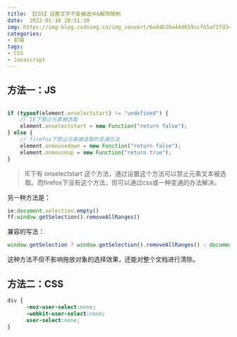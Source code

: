 ```yaml
---
title: 【CSS】设置文字不能被选中&解除限制
date:  2022-01-16 20:51:30
img: https://img-blog.csdnimg.cn/img_convert/6a94b39a44d659ccf65af2fd34480ea9.png
categories: 
- 前端
tags:
- CSS
- Javascript
---
```


## 方法一：JS

```javascript

if (typeof(element.onselectstart) != "undefined") {        
    // IE下禁止元素被选取        
    element.onselectstart = new Function("return false");        
} else {
    // firefox下禁止元素被选取的变通办法        
    element.onmousedown = new Function("return false");        
    element.onmouseup = new Function("return true");        
} 
```

> IE下有 onselectstart 这个方法，通过设置这个方法可以禁止元素文本被选取。而firefox下没有这个方法，但可以通过css或一种变通的办法解决。

另一种方法是：

```javascript
ie:document.selection.empty()
ff:window.getSelection().removeAllRanges()
```
兼容的写法：
```javascript
window.getSelection ? window.getSelection().removeAllRanges() : document.selection.empty();
```
这种方法不但不影响拖放对象的选择效果，还能对整个文档进行清除。

## 方法二：CSS

```css
div {
      -moz-user-select:none;
      -webkit-user-select:none;
      user-select:none;    
}
```
